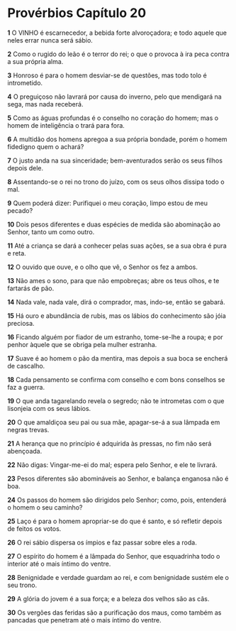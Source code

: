 # Provérbios Capítulo 20

**1** 	O VINHO é escarnecedor, a bebida forte alvoroçadora; e todo aquele que neles errar nunca será sábio.

**2** 	Como o rugido do leão é o terror do rei; o que o provoca à ira peca contra a sua própria alma.

**3** 	Honroso é para o homem desviar-se de questões, mas todo tolo é intrometido.

**4** 	O preguiçoso não lavrará por causa do inverno, pelo que mendigará na sega, mas nada receberá.

**5** 	Como as águas profundas é o conselho no coração do homem; mas o homem de inteligência o trará para fora.

**6** 	A multidão dos homens apregoa a sua própria bondade, porém o homem fidedigno quem o achará?

**7** 	O justo anda na sua sinceridade; bem-aventurados serão os seus filhos depois dele.

**8** 	Assentando-se o rei no trono do juízo, com os seus olhos dissipa todo o mal.

**9** 	Quem poderá dizer: Purifiquei o meu coração, limpo estou de meu pecado?

**10** 	Dois pesos diferentes e duas espécies de medida são abominação ao Senhor, tanto um como outro.

**11** 	Até a criança se dará a conhecer pelas suas ações, se a sua obra é pura e reta.

**12** 	O ouvido que ouve, e o olho que vê, o Senhor os fez a ambos.

**13** 	Não ames o sono, para que não empobreças; abre os teus olhos, e te fartarás de pão.

**14** 	Nada vale, nada vale, dirá o comprador, mas, indo-se, então se gabará.

**15** 	Há ouro e abundância de rubis, mas os lábios do conhecimento são jóia preciosa.

**16** 	Ficando alguém por fiador de um estranho, tome-se-lhe a roupa; e por penhor àquele que se obriga pela mulher estranha.

**17** 	Suave é ao homem o pão da mentira, mas depois a sua boca se encherá de cascalho.

**18** 	Cada pensamento se confirma com conselho e com bons conselhos se faz a guerra.

**19** 	O que anda tagarelando revela o segredo; não te intrometas com o que lisonjeia com os seus lábios.

**20** 	O que amaldiçoa seu pai ou sua mãe, apagar-se-á a sua lâmpada em negras trevas.

**21** 	A herança que no princípio é adquirida às pressas, no fim não será abençoada.

**22** 	Não digas: Vingar-me-ei do mal; espera pelo Senhor, e ele te livrará.

**23** 	Pesos diferentes são abomináveis ao Senhor, e balança enganosa não é boa.

**24** 	Os passos do homem são dirigidos pelo Senhor; como, pois, entenderá o homem o seu caminho?

**25** 	Laço é para o homem apropriar-se do que é santo, e só refletir depois de feitos os votos.

**26** 	O rei sábio dispersa os ímpios e faz passar sobre eles a roda.

**27** 	O espírito do homem é a lâmpada do Senhor, que esquadrinha todo o interior até o mais íntimo do ventre.

**28** 	Benignidade e verdade guardam ao rei, e com benignidade sustém ele o seu trono.

**29** 	A glória do jovem é a sua força; e a beleza dos velhos são as cãs.

**30** 	Os vergões das feridas são a purificação dos maus, como também as pancadas que penetram até o mais íntimo do ventre.

